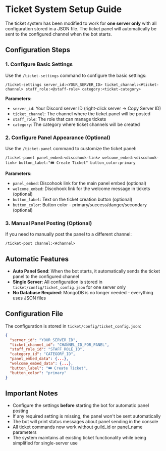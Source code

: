 # Ticket System Setup Guide

The ticket system has been modified to work for **one server only** with all configuration stored in a JSON file. The ticket panel will automatically be sent to the configured channel when the bot starts.

## Configuration Steps

### 1. Configure Basic Settings
Use the `/ticket-settings` command to configure the basic settings:

```
/ticket-settings server_id:<YOUR_SERVER_ID> ticket_channel:<#ticket-channel> staff_role:<@staff-role> category:<ticket-category>
```

**Parameters:**
- `server_id`: Your Discord server ID (right-click server → Copy Server ID)
- `ticket_channel`: The channel where the ticket panel will be posted
- `staff_role`: The role that can manage tickets
- `category`: The category where ticket channels will be created

### 2. Configure Panel Appearance (Optional)
Use the `/ticket-panel` command to customize the ticket panel:

```
/ticket-panel panel_embed:<discohook-link> welcome_embed:<discohook-link> button_label:"🎟️ Create Ticket" button_color:primary
```

**Parameters:**
- `panel_embed`: Discohook link for the main panel embed (optional)
- `welcome_embed`: Discohook link for the welcome message in tickets (optional)
- `button_label`: Text on the ticket creation button (optional)
- `button_color`: Button color - primary/success/danger/secondary (optional)

### 3. Manual Panel Posting (Optional)
If you need to manually post the panel to a different channel:

```
/ticket-post channel:<#channel>
```

## Automatic Features

- **Auto Panel Send**: When the bot starts, it automatically sends the ticket panel to the configured channel
- **Single Server**: All configuration is stored in `ticket/config/ticket_config.json` for one server only
- **No Database Required**: MongoDB is no longer needed - everything uses JSON files

## Configuration File

The configuration is stored in `ticket/config/ticket_config.json`:

```json
{
  "server_id": "YOUR_SERVER_ID",
  "ticket_channel_id": "CHANNEL_ID_FOR_PANEL",
  "staff_role_id": "STAFF_ROLE_ID",
  "category_id": "CATEGORY_ID",
  "panel_embed_data": {...},
  "welcome_embed_data": {...},
  "button_label": "🎟️ Create Ticket",
  "button_color": "primary"
}
```

## Important Notes

- Configure the settings **before** starting the bot for automatic panel posting
- If any required setting is missing, the panel won't be sent automatically
- The bot will print status messages about panel sending in the console
- All ticket commands now work without guild_id or panel_name parameters
- The system maintains all existing ticket functionality while being simplified for single-server use